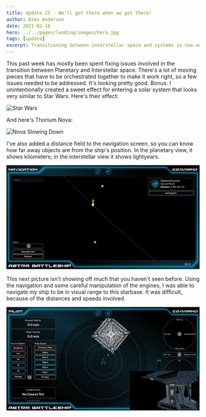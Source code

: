 ```yaml
---
title: Update 25 - We'll get there when we get there!
author: Alex Anderson
date: 2021-02-10
hero: ../../pages/landing/images/hero.jpg
tags: [update]
excerpt: Transitioning between interstellar space and systems is now working.
---
```


This past week has mostly been spent fixing issues involved in the transition between Planetary and Interstellar space. There's a lot of moving pieces that have to be orchestrated together to make it work right, so a few issues needed to be addressed. It's looking pretty good.
Bonus: I unintentionally created a sweet effect for entering a solar system that looks very similar to Star Wars. Here's their effect:

![Star Wars](star-images/star-wars.gif)

And here's Thorium Nova:

![Nova Slowing Down](star-images/nova-slow.gif)

I've also added a distance field to the navigation screen, so you can know how far away objects are from the ship's position. In the planetary view, it shows kilometers; in the interstellar view it shows lightyears.

![Distance](images/distance.jpeg)

This next picture isn't showing off much that you haven't seen before. Using the navigation and some careful manipulation of the engines, I was able to navigate my ship to be in visual range to this starbase. It was difficult, because of the distances and speeds involved.

![Autopilot](images/navigation.jpeg)

